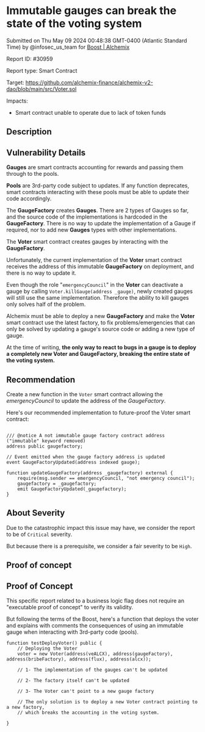 
# Immutable gauges can break the state of the voting system

Submitted on Thu May 09 2024 00:48:38 GMT-0400 (Atlantic Standard Time) by @infosec_us_team for [Boost | Alchemix](https://immunefi.com/bounty/alchemix-boost/)

Report ID: #30959

Report type: Smart Contract

Target: https://github.com/alchemix-finance/alchemix-v2-dao/blob/main/src/Voter.sol

Impacts:
- Smart contract unable to operate due to lack of token funds

## Description
## Vulnerability Details

**Gauges** are smart contracts accounting for rewards and passing them through to the pools.

**Pools** are 3rd-party code subject to updates. If any function deprecates, smart contracts interacting with these pools must be able to update their code accordingly.

The **GaugeFactory** creates **Gauges**. There are 2 types of Gauges so far, and the source code of the implementations is hardcoded in the **GaugeFactory**. There is no way to update the implementation of a Gauge if required, nor to add new **Gauges** types with other implementations.

The **Voter** smart contract creates gauges by interacting with the **GaugeFactory**.

Unfortunately, the current implementation of the **Voter** smart contract receives the address of this immutable **GaugeFactory** on deployment, and there is no way to update it.

Even though the role "`emergencyCouncil`" in the **Voter** can deactivate a gauge by calling `Voter.killGauge(address _gauge)`, newly created gauges will still use the same implementation. Therefore the ability to kill gauges only solves half of the problem.

Alchemix must be able to deploy a new **GaugeFactory** and make the **Voter** smart contract use the latest factory, to fix problems/emergencies that can only be solved by updating a gauge's source code or adding a new type of gauge.

At the time of writing, **the only way to react to bugs in a gauge is to deploy a completely new Voter and GaugeFactory, breaking the entire state of the voting system.**

## Recommendation

Create a new function in the `Voter` smart contract allowing the *emergencyCouncil* to update the address of the *GaugeFactory*.

Here's our recommended implementation to future-proof the Voter smart contract:
```

/// @notice A not immutable gauge factory contract address ("immutable" keyword removed)
address public gaugefactory;

// Event emitted when the gauge factory address is updated
event GaugeFactoryUpdated(address indexed gauge);

function updateGaugeFactory(address _gaugefactory) external {
    require(msg.sender == emergencyCouncil, "not emergency council");
    gaugefactory = _gaugefactory;
    emit GaugeFactoryUpdated(_gaugefactory);
}
```

## About Severity

Due to the catastrophic impact this issue may have, we consider the report to be of `Critical` severity.

But because there is a prerequisite, we consider a fair severity to be `High`.
        
## Proof of concept
## Proof of Concept

This specific report related to a business logic flag does not require an "executable proof of concept" to verify its validity.

But following the terms of the Boost, here's a function that deploys the voter and explains with comments the consequences of using an immutable gauge when interacting with 3rd-party code (pools).
 
```
function testDeployVoter() public {
    // Deploying the Voter
    voter = new Voter(address(veALCX), address(gaugeFactory), address(bribeFactory), address(flux), address(alcx));

    // 1- The implementation of the gauges can't be updated

    // 2- The factory itself can't be updated

    // 3- The Voter can't point to a new gauge factory

    // The only solution is to deploy a new Voter contract pointing to a new factory,
    // which breaks the accounting in the voting system.

}

```